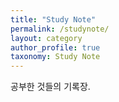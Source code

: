 ```yaml
---
title: "Study Note"
permalink: /studynote/
layout: category
author_profile: true
taxonomy: Study Note
---
```


공부한 것들의 기록장.
